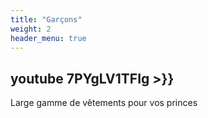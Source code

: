 ```yaml
---
title: "Garçons"
weight: 2
header_menu: true
---
```


##  youtube 7PYgLV1TFIg >}}

Large gamme de vêtements pour vos princes

